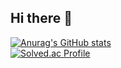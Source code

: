 ## Hi there 👋

[![Anurag's GitHub stats](https://github-readme-stats.vercel.app/api?username=wjddn0719)](https://github.com/anuraghazra/github-readme-stats)<br>
[![Solved.ac Profile](http://mazassumnida.wtf/api/v2/generate_badge?boj=wjddnlee)](https://solved.ac/wjddnlee)

